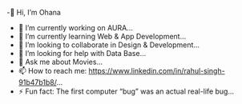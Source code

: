 -👋 Hi, I’m Ohana
- 🔭 I’m currently working on AURA...
- 🌱 I’m currently learning Web & App Development...
- 👯 I’m looking to collaborate in Design & Development...
- 🤔 I’m looking for help with Data Base...
- 💬 Ask me about Movies...
- 📫 How to reach me: https://www.linkedin.com/in/rahul-singh-91b47b1b8/...
- ⚡ Fun fact: The first computer “bug” was an actual real-life bug...

<!--
**MignonOhana/MignonOhana** is a ✨ _special_ ✨ repository because its `README.md` (this file) appears on your GitHub profile.

Here are some ideas to get you started:

- 🔭 I’m currently working on AURA...
- 🌱 I’m currently learning Web & App Development...
- 👯 I’m looking to collaborate in Design & Development...
- 🤔 I’m looking for help with Data Base...
- 💬 Ask me about Movies...
- 📫 How to reach me: https://www.linkedin.com/in/rahul-singh-91b47b1b8/...
- ⚡ Fun fact: The first computer “bug” was an actual real-life bug...
-->
